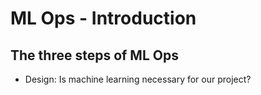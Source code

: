 # ML Ops - Introduction

## The three steps of ML Ops

- Design: Is machine learning necessary for our project?